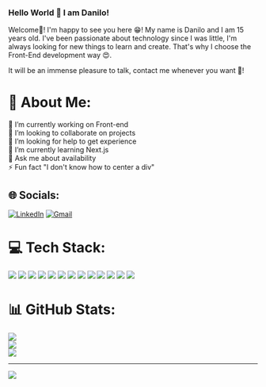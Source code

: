 ### Hello World 👋 I am Danilo!
   Welcome👋! I'm happy to see you here 😁! My name is Danilo and I am 15 years old. I've been passionate about technology since I was little, I'm always looking for new things    to learn and create. That's why I choose the Front-End development way 😍.

It will be an immense pleasure to talk, contact me whenever you want 🤚!

##

# 💫 About Me:
🔭 I’m currently working on Front-end<br>👯 I’m looking to collaborate on projects<br>🤝 I’m looking for help to get experience<br>🌱 I’m currently learning Next.js<br>💬 Ask me about availability<br>⚡ Fun fact "I don't know how to center a div"


## 🌐 Socials:
[![LinkedIn](https://img.shields.io/badge/LinkedIn-%230077B5.svg?logo=linkedin&logoColor=white)](www.linkedin.com/in/danilomotademedeiros) 
[![Gmail](https://img.shields.io/badge/Gmail-D14836.svg?logo=gmail&logoColor=red)](mailto:danilo.medeiros800@gmail.com) 

# 💻 Tech Stack:
![](https://img.shields.io/badge/HTML5-E34F26?style=for-the-badge&logo=html5&logoColor=white)
![](https://img.shields.io/badge/CSS3-1572B6?style=for-the-badge&logo=css3&logoColor=white)
![](https://img.shields.io/badge/JavaScript-323330?style=for-the-badge&logo=javascript&logoColor=F7DF1E)
![](https://img.shields.io/badge/TypeScript-3178C6.svg?style=for-the-badge&logo=TypeScript&logoColor=white)
![](https://img.shields.io/badge/React-20232A?style=for-the-badge&logo=react&logoColor=61DAFB)
![](https://img.shields.io/badge/next.js-000000?style=for-the-badge&logo=nextdotjs&logoColor=white)
![](https://img.shields.io/badge/Tailwind%20CSS-06B6D4.svg?style=for-the-badge&logo=Tailwind-CSS&logoColor=white)
![](https://img.shields.io/badge/styled--components-DB7093?style=for-the-badge&logo=styled-components&logoColor=white)
![](https://img.shields.io/badge/Sass-CC6699?style=for-the-badge&logo=sass&logoColor=white)
![](https://img.shields.io/badge/vscode-017AD7?style=for-the-badge&logo=visualstudiocode&logoColor=white)
![](https://img.shields.io/badge/Git-F05032.svg?style=for-the-badge&logo=Git&logoColor=white)
![](https://img.shields.io/badge/Windows-017AD7?style=for-the-badge&logo=windows&logoColor=white)
![](https://img.shields.io/badge/Vercel-000000.svg?style=for-the-badge&logo=Vercel&logoColor=white)
# 📊 GitHub Stats:
![](https://github-readme-stats.vercel.app/api?username=danilommedeiros&theme=omni&hide_border=false&include_all_commits=true&count_private=false)<br/>
![](https://github-readme-streak-stats.herokuapp.com/?user=danilommedeiros&theme=omni&hide_border=false)<br/>
![](https://github-readme-stats.vercel.app/api/top-langs/?username=danilommedeiros&theme=omni&hide_border=false&include_all_commits=true&count_private=false&layout=compact)

---
[![](https://visitcount.itsvg.in/api?id=danilommedeiros&icon=0&color=6)](https://visitcount.itsvg.in)





